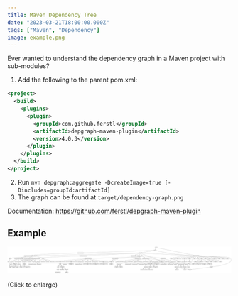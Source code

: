 ```yaml
---
title: Maven Dependency Tree
date: "2023-03-21T18:00:00.000Z"
tags: ["Maven", "Dependency"]
image: example.png
---
```


Ever wanted to understand the dependency graph in a Maven project with sub-modules?

1. Add the following to the parent pom.xml:

```xml
<project>
  <build>
    <plugins>
      <plugin>
        <groupId>com.github.ferstl</groupId>
        <artifactId>depgraph-maven-plugin</artifactId>
        <version>4.0.3</version>
      </plugin>
    </plugins>
  </build>
</project>
```

2. Run `mvn depgraph:aggregate -DcreateImage=true [-Dincludes=groupId:artifactId]`
3. The graph can be found at `target/dependency-graph.png`

Documentation: https://github.com/ferstl/depgraph-maven-plugin

## Example

![Example](example.png)

(Click to enlarge)
